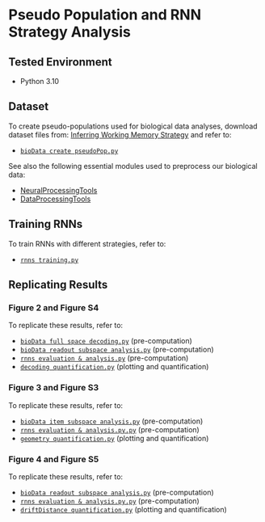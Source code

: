 # Pseudo Population and RNN Strategy Analysis

## Tested Environment
- Python 3.10

## Dataset
To create pseudo-populations used for biological data analyses, download dataset files from:
[Inferring Working Memory Strategy](https://figshare.com/projects/Inferring_Working_Memory_Strategy/239771) and refer to:
- [`bioData create pseudoPop.py`](bioData_create_pseudoPop.py)

See also the following essential modules used to preprocess our biological data:
- [NeuralProcessingTools](https://github.com/grero/NeuralProcessingTools)
- [DataProcessingTools](https://github.com/grero/DataProcessingTools)

## Training RNNs
To train RNNs with different strategies, refer to:
- [`rnns training.py`](rnns_training.py)

## Replicating Results
### Figure 2 and Figure S4
To replicate these results, refer to:
- [`bioData full space decoding.py`](bioData_full_space_decoding.py) (pre-computation)
- [`bioData readout subspace analysis.py`](bioData_readout_subspace_analysis.py) (pre-computation)
- [`rnns evaluation & analysis.py`](rnns_evaluation_&_analysis.py) (pre-computation)
- [`decoding quantification.py`](decoding_quantification.py) (plotting and quantification)

### Figure 3 and Figure S3
To replicate these results, refer to:
- [`bioData item subspace analysis.py`](bioData_item_subspace_analysis.py) (pre-computation)
- [`rnns evaluation & analysis.py.py`](rnns_evaluation_&_analysis.py) (pre-computation)
- [`geometry quantification.py`](geometry_quantification.py) (plotting and quantification)

### Figure 4 and Figure S5
To replicate these results, refer to:
- [`bioData readout subspace analysis.py`](bioData_readout_subspace_analysis.py) (pre-computation)
- [`rnns evaluation & analysis.py.py`](rnns_evaluation_&_analysis.py) (pre-computation)
- [`driftDistance quantification.py`](driftDistance_quantification.py) (plotting and quantification)

